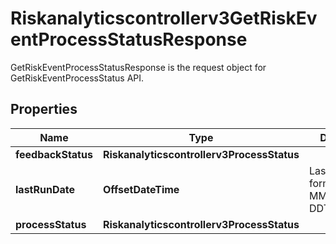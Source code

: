 

# Riskanalyticscontrollerv3GetRiskEventProcessStatusResponse

GetRiskEventProcessStatusResponse is the request object for GetRiskEventProcessStatus API.

## Properties

| Name | Type | Description | Notes |
|------------ | ------------- | ------------- | -------------|
|**feedbackStatus** | **Riskanalyticscontrollerv3ProcessStatus** |  |  [optional] |
|**lastRunDate** | **OffsetDateTime** | Last run date in format YYYY-MM-DDTHH:mm:ssZ. |  [optional] |
|**processStatus** | **Riskanalyticscontrollerv3ProcessStatus** |  |  [optional] |



